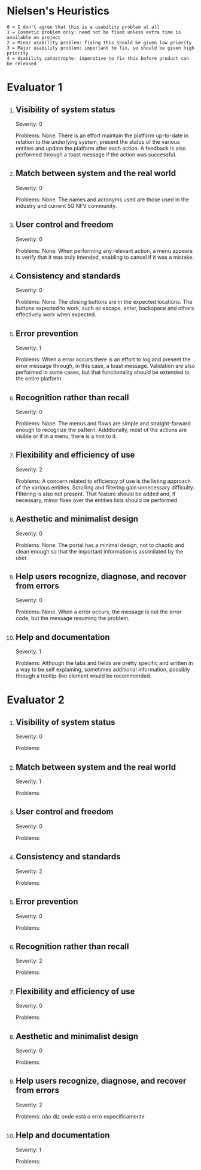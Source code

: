 # Nielsen's Heuristics
```
0 = I don't agree that this is a usability problem at all
1 = Cosmetic problem only: need not be fixed unless extra time is available on project
2 = Minor usability problem: fixing this should be given low priority
3 = Major usability problem: important to fix, so should be given high priority
4 = Usability catastrophe: imperative to fix this before product can be released
```

# Evaluator 1

1. ## Visibility of system status
    
    Severity: 0
    
    Problems: None. There is an effort maintain the platform up-to-date in relation to the underlying system, present the status of the various entities and update the platform after each action. A feedback is also performed through a toast message if the action was successful.

2. ## Match between system and the real world
    
    Severity: 0
    
    Problems: None. The names and acronyms used are those used in the industry and current 5G NFV community.
    
3. ## User control and freedom
    
    Severity: 0
    
    Problems: None. When performing any relevant action, a menu appears to verify that it was truly intended, enabling to cancel if it was a mistake.

4. ## Consistency and standards
   
    Severity: 0
    
    Problems: None. The closing buttons are in the expected locations. The buttons expected to work, such as escape, enter, backspace and others effectively work when expected.

5. ## Error prevention
   
    Severity: 1
    
    Problems: When a error occurs there is an effort to log and present the error message through, in this case, a toast message. Validation are also performed in some cases, but that functionality should be extended to the entire platform.

6. ## Recognition rather than recall
   
    Severity: 0
    
    Problems: None. The menus and flows are simple and straight-forward enough to recognize the pattern. Additionally, most of the actions are visible or if in a menu, there is a hint to it.

7. ## Flexibility and efficiency of use
   
    Severity: 2
    
    Problems: A concern related to efficiency of use is the listing approach of the various entities. Scrolling and filtering gain unnecessary difficulty. FIltering is also not present. That feature should be added and, if necessary, minor fixes over the entities lists should be performed.

8.  ## Aesthetic and minimalist design
   
    Severity: 0
    
    Problems: None. The portal has a minimal design, not to chaotic and clean enough so that the important information is assimilated by the user.

9. ## Help users recognize, diagnose, and recover from errors
    
    Severity: 0
    
    Problems: None. When a error occurs, the message is not the error code, but the message resuming the problem.

10. ## Help and documentation
    
    Severity: 1
    
    Problems: Although the tabs and fields are pretty specific and written in a way to be self explaining, sometimes additional information, possibly through a tooltip-like element would be recommended.


# Evaluator 2

1. ## Visibility of system status
    
    Severity: 0
    
    Problems: 

2. ## Match between system and the real world
    
    Severity: 1
    
    Problems: 
    
3. ## User control and freedom
    
    Severity: 0
    
    Problems: 

4. ## Consistency and standards
   
    Severity: 2
    
    Problems: 

5. ## Error prevention
   
    Severity: 0
    
    Problems: 

6. ## Recognition rather than recall
   
    Severity: 2
    
    Problems: 

7. ## Flexibility and efficiency of use
   
    Severity: 0
    
    Problems: 

8.  ## Aesthetic and minimalist design
   
    Severity: 0
    
    Problems: 

9. ## Help users recognize, diagnose, and recover from errors
    
    Severity: 2
    
    Problems: não diz onde está o erro especificamente

10. ## Help and documentation
    
    Severity: 1
    
    Problems: 


